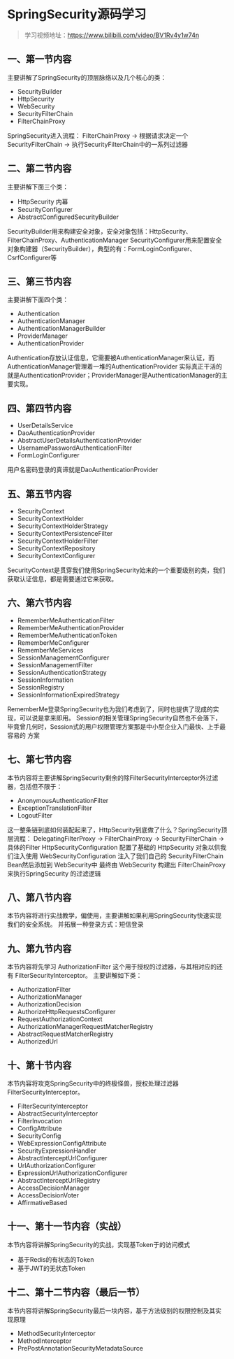 # SpringSecurity源码学习

> 学习视频地址：https://www.bilibili.com/video/BV1Rv4y1w74n

## 一、第一节内容

主要讲解了SpringSecurity的顶层脉络以及几个核心的类：

* SecurityBuilder
* HttpSecurity
* WebSecurity
* SecurityFilterChain
* FilterChainProxy

SpringSecurity进入流程：
FilterChainProxy -> 根据请求决定一个 SecurityFilterChain -> 执行SecurityFilterChain中的一系列过滤器

## 二、第二节内容

主要讲解下面三个类：

* HttpSecurity 内幕
* SecurityConfigurer
* AbstractConfiguredSecurityBuilder

SecurityBuilder用来构建安全对象，安全对象包括：HttpSecurity、FilterChainProxy、AuthenticationManager
SecurityConfigurer用来配置安全对象构建器（SecurityBuilder），典型的有：FormLoginConfigurer、CsrfConfigurer等

## 三、第三节内容

主要讲解下面四个类：

* Authentication
* AuthenticationManager
* AuthenticationManagerBuilder
* ProviderManager
* AuthenticationProvider

Authentication存放认证信息，它需要被AuthenticationManager来认证，而AuthenticationManager管理着一堆的AuthenticationProvider
实际真正干活的就是AuthenticationProvider；ProviderManager是AuthenticationManager的主要实现。

## 四、第四节内容

* UserDetailsService
* DaoAuthenticationProvider
* AbstractUserDetailsAuthenticationProvider
* UsernamePasswordAuthenticationFilter
* FormLoginConfigurer

用户名密码登录的真谛就是DaoAuthenticationProvider

## 五、第五节内容

* SecurityContext
* SecurityContextHolder
* SecurityContextHolderStrategy
* SecurityContextPersistenceFilter
* SecurityContextHolderFilter
* SecurityContextRepository
* SecurityContextConfigurer

SecurityContext是贯穿我们使用SpringSecurity始末的一个重要级别的类，我们获取认证信息，都是需要通过它来获取。

## 六、第六节内容

* RememberMeAuthenticationFilter
* RememberMeAuthenticationProvider
* RememberMeAuthenticationToken
* RememberMeConfigurer
* RememberMeServices
* SessionManagementConfigurer
* SessionManagementFilter
* SessionAuthenticationStrategy
* SessionInformation
* SessionRegistry
* SessionInformationExpiredStrategy

RememberMe登录SpringSecurity也为我们考虑到了，同时也提供了现成的实现，可以说是拿来即用。
Session的相关管理SpringSecurity自然也不会落下，毕竟曾几何时，Session式的用户权限管理方案那是中小型企业入门最快、上手最容易的
方案

## 七、第七节内容

本节内容将主要讲解SpringSecurity剩余的除FilterSecurityInterceptor外过滤器，包括但不限于：

* AnonymousAuthenticationFilter
* ExceptionTranslationFilter
* LogoutFilter

这一整条链到底如何装配起来了，HttpSecurity到底做了什么？SpringSecurity顶层流程：
DelegatingFilterProxy -> FilterChainProxy -> SecurityFilterChain -> 具体的Filter
HttpSecurityConfiguration 配置了基础的 HttpSecurity 对象以供我们注入使用
WebSecurityConfiguration 注入了我们自己的 SecurityFilterChain Bean然后添加到 WebSecurity中
最终由 WebSecurity 构建出 FilterChainProxy 来执行SpringSecurity 的过滤逻辑

## 八、第八节内容

本节内容将进行实战教学，偏使用，主要讲解如果利用SpringSecurity快速实现我们的安全系统。
并拓展一种登录方式：短信登录

## 九、第九节内容

本节内容将先学习 AuthorizationFilter 这个用于授权的过滤器，与其相对应的还有 FilterSecurityInterceptor。
主要讲解如下类：

* AuthorizationFilter
* AuthorizationManager
* AuthorizationDecision
* AuthorizeHttpRequestsConfigurer
* RequestAuthorizationContext
* AuthorizationManagerRequestMatcherRegistry
* AbstractRequestMatcherRegistry
* AuthorizedUrl

## 十、第十节内容

本节内容将攻克SpringSecurity中的终极怪兽，授权处理过滤器FilterSecurityInterceptor。

* FilterSecurityInterceptor
* AbstractSecurityInterceptor
* FilterInvocation
* ConfigAttribute
* SecurityConfig
* WebExpressionConfigAttribute
* SecurityExpressionHandler
* AbstractInterceptUrlConfigurer
* UrlAuthorizationConfigurer
* ExpressionUrlAuthorizationConfigurer
* AbstractInterceptUrlRegistry
* AccessDecisionManager
* AccessDecisionVoter
* AffirmativeBased

## 十一、第十一节内容（实战）

本节内容将讲解SpringSecurity的实战，实现基Token于的访问模式

* 基于Redis的有状态的Token
* 基于JWT的无状态Token

## 十二、第十二节内容（最后一节）

本节内容将讲解SpringSecurity最后一块内容，基于方法级别的权限控制及其实现原理

* MethodSecurityInterceptor
* MethodInterceptor
* PrePostAnnotationSecurityMetadataSource